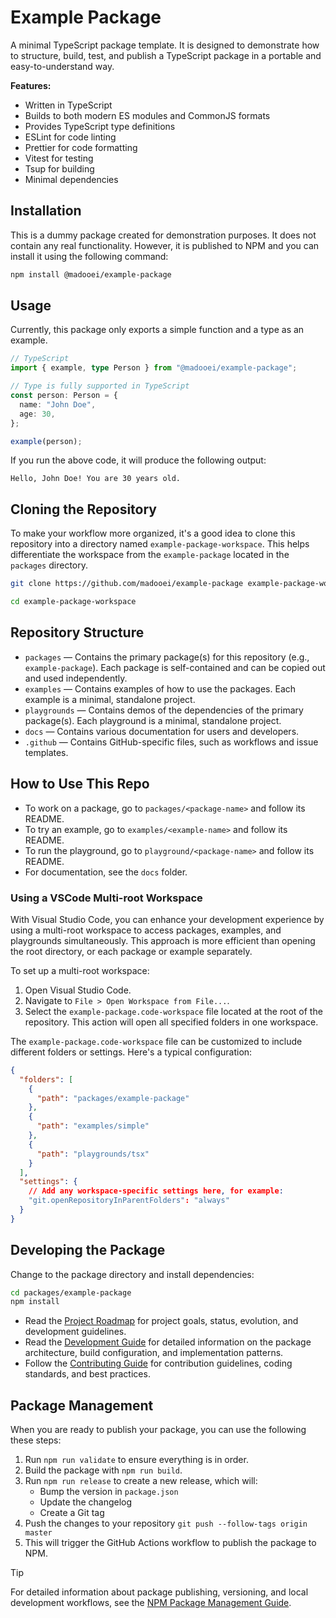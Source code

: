 # Example Package

A minimal TypeScript package template. It is designed to demonstrate how to structure, build, test, and publish a TypeScript package in a portable and easy-to-understand way.

**Features:**

- Written in TypeScript
- Builds to both modern ES modules and CommonJS formats
- Provides TypeScript type definitions
- ESLint for code linting
- Prettier for code formatting
- Vitest for testing
- Tsup for building
- Minimal dependencies

## Installation

This is a dummy package created for demonstration purposes. It does not contain any real functionality. However, it is published to NPM and you can install it using the following command:

```bash
npm install @madooei/example-package
```

## Usage

Currently, this package only exports a simple function and a type as an example.

```typescript
// TypeScript
import { example, type Person } from "@madooei/example-package";

// Type is fully supported in TypeScript
const person: Person = {
  name: "John Doe",
  age: 30,
};

example(person);
```

If you run the above code, it will produce the following output:

```plaintext
Hello, John Doe! You are 30 years old.
```

## Cloning the Repository

To make your workflow more organized, it's a good idea to clone this repository into a directory named `example-package-workspace`. This helps differentiate the workspace from the `example-package` located in the `packages` directory.

```bash
git clone https://github.com/madooei/example-package example-package-workspace

cd example-package-workspace
```

## Repository Structure

- `packages` — Contains the primary package(s) for this repository (e.g., `example-package`). Each package is self-contained and can be copied out and used independently.
- `examples` — Contains examples of how to use the packages. Each example is a minimal, standalone project.
- `playgrounds` — Contains demos of the dependencies of the primary package(s). Each playground is a minimal, standalone project.
- `docs` — Contains various documentation for users and developers.
- `.github` — Contains GitHub-specific files, such as workflows and issue templates.

## How to Use This Repo

- To work on a package, go to `packages/<package-name>` and follow its README.
- To try an example, go to `examples/<example-name>` and follow its README.
- To run the playground, go to `playground/<package-name>` and follow its README.
- For documentation, see the `docs` folder.

### Using a VSCode Multi-root Workspace

With Visual Studio Code, you can enhance your development experience by using a multi-root workspace to access packages, examples, and playgrounds simultaneously. This approach is more efficient than opening the root directory, or each package or example separately.

To set up a multi-root workspace:

1. Open Visual Studio Code.
2. Navigate to `File > Open Workspace from File...`.
3. Select the `example-package.code-workspace` file located at the root of the repository. This action will open all specified folders in one workspace.

The `example-package.code-workspace` file can be customized to include different folders or settings. Here's a typical configuration:

```json
{
  "folders": [
    {
      "path": "packages/example-package"
    },
    {
      "path": "examples/simple"
    },
    {
      "path": "playgrounds/tsx"
    }
  ],
  "settings": {
    // Add any workspace-specific settings here, for example:
    "git.openRepositoryInParentFolders": "always"
  }
}
```

## Developing the Package

Change to the package directory and install dependencies:

```bash
cd packages/example-package
npm install
```

- Read the [Project Roadmap](ROADMAP.md) for project goals, status, evolution, and development guidelines.
- Read the [Development Guide](DEVELOPMENT.md) for detailed information on the package architecture, build configuration, and implementation patterns.
- Follow the [Contributing Guide](CONTRIBUTING.md) for contribution guidelines, coding standards, and best practices.

## Package Management

When you are ready to publish your package, you can use the following these steps: 

1. Run `npm run validate` to ensure everything is in order.
2. Build the package with `npm run build`.
3. Run `npm run release` to create a new release, which will:
   - Bump the version in `package.json`
   - Update the changelog
   - Create a Git tag
4. Push the changes to your repository `git push --follow-tags origin master`
5. This will trigger the GitHub Actions workflow to publish the package to NPM.

> [!TIP]
> For detailed information about package publishing, versioning, and local development workflows, see the [NPM Package Management Guide](../../docs/guides/npm-package.md).
